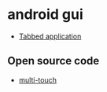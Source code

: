 android gui
===============

- [Tabbed application](http://blog.csdn.net/shulianghan/article/details/18233209)


## Open source code
- [multi-touch](https://github.com/thuytrinh/android-collage-views)